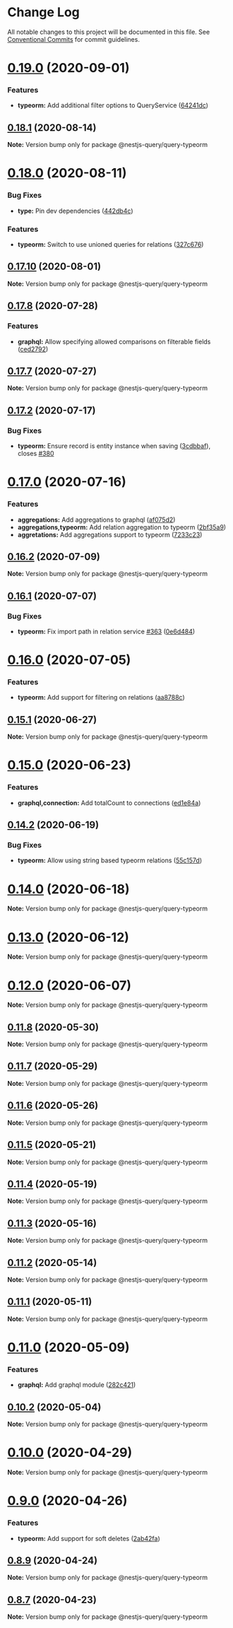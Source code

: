 # Change Log

All notable changes to this project will be documented in this file.
See [Conventional Commits](https://conventionalcommits.org) for commit guidelines.

# [0.19.0](https://github.com/doug-martin/nestjs-query/compare/v0.18.1...v0.19.0) (2020-09-01)


### Features

* **typeorm:** Add additional filter options to QueryService ([64241dc](https://github.com/doug-martin/nestjs-query/commit/64241dc9c4565c3bb2d4f168c837578bd706c48c))





## [0.18.1](https://github.com/doug-martin/nestjs-query/compare/v0.18.0...v0.18.1) (2020-08-14)

**Note:** Version bump only for package @nestjs-query/query-typeorm





# [0.18.0](https://github.com/doug-martin/nestjs-query/compare/v0.17.10...v0.18.0) (2020-08-11)


### Bug Fixes

* **type:** Pin dev dependencies ([442db4c](https://github.com/doug-martin/nestjs-query/commit/442db4cd9b9d48d0c6a20209f0b44c4a314660ac))


### Features

* **typeorm:** Switch to use unioned queries for relations ([327c676](https://github.com/doug-martin/nestjs-query/commit/327c6760e3e1a7db6bb0f872928d0502345c925f))





## [0.17.10](https://github.com/doug-martin/nestjs-query/compare/v0.17.9...v0.17.10) (2020-08-01)

**Note:** Version bump only for package @nestjs-query/query-typeorm





## [0.17.8](https://github.com/doug-martin/nestjs-query/compare/v0.17.7...v0.17.8) (2020-07-28)


### Features

* **graphql:** Allow specifying allowed comparisons on filterable fields ([ced2792](https://github.com/doug-martin/nestjs-query/commit/ced27920e5c2278c2a04c027a692e25b3306f6cb))





## [0.17.7](https://github.com/doug-martin/nestjs-query/compare/v0.17.6...v0.17.7) (2020-07-27)

**Note:** Version bump only for package @nestjs-query/query-typeorm





## [0.17.2](https://github.com/doug-martin/nestjs-query/compare/v0.17.1...v0.17.2) (2020-07-17)


### Bug Fixes

* **typeorm:** Ensure record is entity instance when saving ([3cdbbaf](https://github.com/doug-martin/nestjs-query/commit/3cdbbaff11b18bcc5e6fd29fd182e2bd66b14f17)), closes [#380](https://github.com/doug-martin/nestjs-query/issues/380)





# [0.17.0](https://github.com/doug-martin/nestjs-query/compare/v0.16.2...v0.17.0) (2020-07-16)


### Features

* **aggregations:** Add aggregations to graphql ([af075d2](https://github.com/doug-martin/nestjs-query/commit/af075d2e93b6abbbfbe32afcc917350f803fadaa))
* **aggregations,typeorm:** Add relation aggregation to typeorm ([2bf35a9](https://github.com/doug-martin/nestjs-query/commit/2bf35a92ce80b1f3026fd87cb62cad17eb6eff03))
* **aggretations:** Add aggregations support to typeorm ([7233c23](https://github.com/doug-martin/nestjs-query/commit/7233c2397d0ac332e5209ab87ae62f5f555609d6))





## [0.16.2](https://github.com/doug-martin/nestjs-query/compare/v0.16.1...v0.16.2) (2020-07-09)

**Note:** Version bump only for package @nestjs-query/query-typeorm





## [0.16.1](https://github.com/doug-martin/nestjs-query/compare/v0.16.0...v0.16.1) (2020-07-07)


### Bug Fixes

* **typeorm:** Fix import path in relation service [#363](https://github.com/doug-martin/nestjs-query/issues/363) ([0e6d484](https://github.com/doug-martin/nestjs-query/commit/0e6d484920960ed1966360a89af979230667b5f7))





# [0.16.0](https://github.com/doug-martin/nestjs-query/compare/v0.15.1...v0.16.0) (2020-07-05)


### Features

* **typeorm:** Add support for filtering on relations ([aa8788c](https://github.com/doug-martin/nestjs-query/commit/aa8788cbbc0c95465e1633b57ca48c91b160038a))





## [0.15.1](https://github.com/doug-martin/nestjs-query/compare/v0.15.0...v0.15.1) (2020-06-27)

**Note:** Version bump only for package @nestjs-query/query-typeorm





# [0.15.0](https://github.com/doug-martin/nestjs-query/compare/v0.14.3...v0.15.0) (2020-06-23)


### Features

* **graphql,connection:** Add totalCount to connections ([ed1e84a](https://github.com/doug-martin/nestjs-query/commit/ed1e84a2feb6f89c3b270fcbc1d0eaf6aec5e575))





## [0.14.2](https://github.com/doug-martin/nestjs-query/compare/v0.14.1...v0.14.2) (2020-06-19)


### Bug Fixes

* **typeorm:** Allow using string based typeorm relations ([55c157d](https://github.com/doug-martin/nestjs-query/commit/55c157dbea9ce8c1186a2c2ea17f847857fd2226))





# [0.14.0](https://github.com/doug-martin/nestjs-query/compare/v0.13.2...v0.14.0) (2020-06-18)

**Note:** Version bump only for package @nestjs-query/query-typeorm





# [0.13.0](https://github.com/doug-martin/nestjs-query/compare/v0.12.0...v0.13.0) (2020-06-12)

**Note:** Version bump only for package @nestjs-query/query-typeorm





# [0.12.0](https://github.com/doug-martin/nestjs-query/compare/v0.11.8...v0.12.0) (2020-06-07)

**Note:** Version bump only for package @nestjs-query/query-typeorm





## [0.11.8](https://github.com/doug-martin/nestjs-query/compare/v0.11.7...v0.11.8) (2020-05-30)

**Note:** Version bump only for package @nestjs-query/query-typeorm





## [0.11.7](https://github.com/doug-martin/nestjs-query/compare/v0.11.6...v0.11.7) (2020-05-29)

**Note:** Version bump only for package @nestjs-query/query-typeorm





## [0.11.6](https://github.com/doug-martin/nestjs-query/compare/v0.11.5...v0.11.6) (2020-05-26)

**Note:** Version bump only for package @nestjs-query/query-typeorm





## [0.11.5](https://github.com/doug-martin/nestjs-query/compare/v0.11.4...v0.11.5) (2020-05-21)

**Note:** Version bump only for package @nestjs-query/query-typeorm





## [0.11.4](https://github.com/doug-martin/nestjs-query/compare/v0.11.3...v0.11.4) (2020-05-19)

**Note:** Version bump only for package @nestjs-query/query-typeorm





## [0.11.3](https://github.com/doug-martin/nestjs-query/compare/v0.11.2...v0.11.3) (2020-05-16)

**Note:** Version bump only for package @nestjs-query/query-typeorm





## [0.11.2](https://github.com/doug-martin/nestjs-query/compare/v0.11.1...v0.11.2) (2020-05-14)

**Note:** Version bump only for package @nestjs-query/query-typeorm





## [0.11.1](https://github.com/doug-martin/nestjs-query/compare/v0.11.0...v0.11.1) (2020-05-11)

**Note:** Version bump only for package @nestjs-query/query-typeorm





# [0.11.0](https://github.com/doug-martin/nestjs-query/compare/v0.10.2...v0.11.0) (2020-05-09)


### Features

* **graphql:** Add graphql module ([282c421](https://github.com/doug-martin/nestjs-query/commit/282c421d0e6f67fe750fa6005f6cb7d960c8fbd0))





## [0.10.2](https://github.com/doug-martin/nestjs-query/compare/v0.10.1...v0.10.2) (2020-05-04)

**Note:** Version bump only for package @nestjs-query/query-typeorm





# [0.10.0](https://github.com/doug-martin/nestjs-query/compare/v0.9.0...v0.10.0) (2020-04-29)

**Note:** Version bump only for package @nestjs-query/query-typeorm





# [0.9.0](https://github.com/doug-martin/nestjs-query/compare/v0.8.9...v0.9.0) (2020-04-26)


### Features

* **typeorm:** Add support for soft deletes ([2ab42fa](https://github.com/doug-martin/nestjs-query/commit/2ab42faee2802abae4d8496e2529b8eb23860ed4))





## [0.8.9](https://github.com/doug-martin/nestjs-query/compare/v0.8.8...v0.8.9) (2020-04-24)

**Note:** Version bump only for package @nestjs-query/query-typeorm





## [0.8.7](https://github.com/doug-martin/nestjs-query/compare/v0.8.6...v0.8.7) (2020-04-23)

**Note:** Version bump only for package @nestjs-query/query-typeorm
